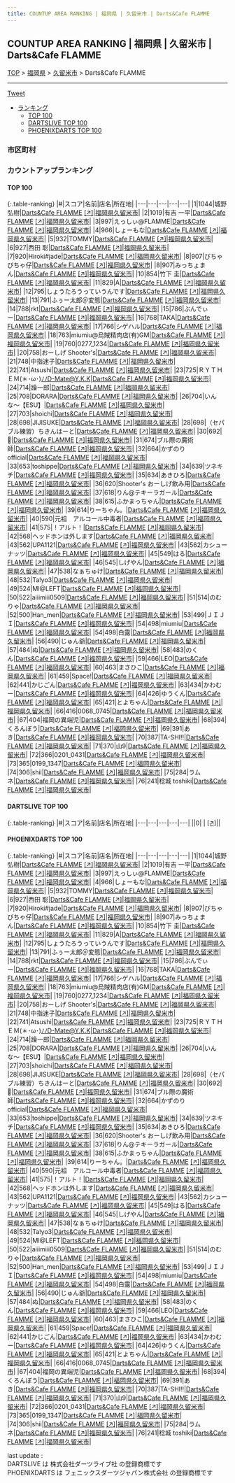 ```yaml
---
title: COUNTUP AREA RANKING | 福岡県 | 久留米市 | Darts&Cafe FLAMME
---
```

## COUNTUP AREA RANKING | 福岡県 | 久留米市 | Darts&Cafe FLAMME

[TOP](/darts/rank/) > [福岡県](/darts/rank/福岡県/) > [久留米市](/darts/rank/福岡県/久留米市/) > Darts&Cafe FLAMME

___

<a href="https://twitter.com/share?ref_src=twsrc%5Etfw" data-text="COUNTUP AREA RANKING | 福岡県久留米市Darts&Cafe FLAMME" class="twitter-share-button" data-hashtags="DARTSLIVE,PHOENIXDARTS,darts,ダーツ" data-show-count="false">Tweet</a>

* [ランキング](#カウントアップランキング)
    * [TOP 100](#top-100)
    * [DARTSLIVE TOP 100](#dartslive-top-100)
    * [PHOENIXDARTS TOP 100](#phoenixdarts-top-100)

### 市区町村

<ul>

</ul>

### カウントアップランキング

#### TOP 100



{:.table-ranking}
|#|スコア|名前|店名|所在地|
|---|---|---|---|---|
|1|1044|<span class="rank-name-pd"><span class="pro-icon-pd"></span>城野 弘樹</span>|<a href="/darts/rank/shops/80571.html">Darts&Cafe FLAMME</a> <a href="https://vs.phoenixdarts.com/jp/shop/shopDetailInfo/s_80571?s_seq=80571">[↗]</a>|<a href="/darts/rank/福岡県/久留米市">福岡県久留米市</a>|
|2|1019|<span class="rank-name-pd"><span class="pro-icon-pd"></span>有吉 一平</span>|<a href="/darts/rank/shops/80571.html">Darts&Cafe FLAMME</a> <a href="https://vs.phoenixdarts.com/jp/shop/shopDetailInfo/s_80571?s_seq=80571">[↗]</a>|<a href="/darts/rank/福岡県/久留米市">福岡県久留米市</a>|
|3|997|<span class="rank-name-pd">えっしぃ@FLAMME</span>|<a href="/darts/rank/shops/80571.html">Darts&Cafe FLAMME</a> <a href="https://vs.phoenixdarts.com/jp/shop/shopDetailInfo/s_80571?s_seq=80571">[↗]</a>|<a href="/darts/rank/福岡県/久留米市">福岡県久留米市</a>|
|4|966|<span class="rank-name-pd">しょーもな</span>|<a href="/darts/rank/shops/80571.html">Darts&Cafe FLAMME</a> <a href="https://vs.phoenixdarts.com/jp/shop/shopDetailInfo/s_80571?s_seq=80571">[↗]</a>|<a href="/darts/rank/福岡県/久留米市">福岡県久留米市</a>|
|5|932|<span class="rank-name-pd">TOMMY</span>|<a href="/darts/rank/shops/80571.html">Darts&Cafe FLAMME</a> <a href="https://vs.phoenixdarts.com/jp/shop/shopDetailInfo/s_80571?s_seq=80571">[↗]</a>|<a href="/darts/rank/福岡県/久留米市">福岡県久留米市</a>|
|6|927|<span class="rank-name-pd"><span class="pro-icon-pd"></span>西田 聡</span>|<a href="/darts/rank/shops/80571.html">Darts&Cafe FLAMME</a> <a href="https://vs.phoenixdarts.com/jp/shop/shopDetailInfo/s_80571?s_seq=80571">[↗]</a>|<a href="/darts/rank/福岡県/久留米市">福岡県久留米市</a>|
|7|920|<span class="rank-name-pd">Hiroki#jade</span>|<a href="/darts/rank/shops/80571.html">Darts&Cafe FLAMME</a> <a href="https://vs.phoenixdarts.com/jp/shop/shopDetailInfo/s_80571?s_seq=80571">[↗]</a>|<a href="/darts/rank/福岡県/久留米市">福岡県久留米市</a>|
|8|907|<span class="rank-name-pd">びちゃびちゃ仔</span>|<a href="/darts/rank/shops/80571.html">Darts&Cafe FLAMME</a> <a href="https://vs.phoenixdarts.com/jp/shop/shopDetailInfo/s_80571?s_seq=80571">[↗]</a>|<a href="/darts/rank/福岡県/久留米市">福岡県久留米市</a>|
|8|907|<span class="rank-name-pd">みっちょまん</span>|<a href="/darts/rank/shops/80571.html">Darts&Cafe FLAMME</a> <a href="https://vs.phoenixdarts.com/jp/shop/shopDetailInfo/s_80571?s_seq=80571">[↗]</a>|<a href="/darts/rank/福岡県/久留米市">福岡県久留米市</a>|
|10|854|<span class="rank-name-pd"><span class="pro-icon-pd"></span>竹下 圭</span>|<a href="/darts/rank/shops/80571.html">Darts&Cafe FLAMME</a> <a href="https://vs.phoenixdarts.com/jp/shop/shopDetailInfo/s_80571?s_seq=80571">[↗]</a>|<a href="/darts/rank/福岡県/久留米市">福岡県久留米市</a>|
|11|829|<span class="rank-name-pd">A</span>|<a href="/darts/rank/shops/80571.html">Darts&Cafe FLAMME</a> <a href="https://vs.phoenixdarts.com/jp/shop/shopDetailInfo/s_80571?s_seq=80571">[↗]</a>|<a href="/darts/rank/福岡県/久留米市">福岡県久留米市</a>|
|12|795|<span class="rank-name-pd">しょうたろうっていうんです</span>|<a href="/darts/rank/shops/80571.html">Darts&Cafe FLAMME</a> <a href="https://vs.phoenixdarts.com/jp/shop/shopDetailInfo/s_80571?s_seq=80571">[↗]</a>|<a href="/darts/rank/福岡県/久留米市">福岡県久留米市</a>|
|13|791|<span class="rank-name-pd">ふぅー太郎＠変態</span>|<a href="/darts/rank/shops/80571.html">Darts&Cafe FLAMME</a> <a href="https://vs.phoenixdarts.com/jp/shop/shopDetailInfo/s_80571?s_seq=80571">[↗]</a>|<a href="/darts/rank/福岡県/久留米市">福岡県久留米市</a>|
|14|788|<span class="rank-name-pd">rkt</span>|<a href="/darts/rank/shops/80571.html">Darts&Cafe FLAMME</a> <a href="https://vs.phoenixdarts.com/jp/shop/shopDetailInfo/s_80571?s_seq=80571">[↗]</a>|<a href="/darts/rank/福岡県/久留米市">福岡県久留米市</a>|
|15|786|<span class="rank-name-pd">ぶんでぃー</span>|<a href="/darts/rank/shops/80571.html">Darts&Cafe FLAMME</a> <a href="https://vs.phoenixdarts.com/jp/shop/shopDetailInfo/s_80571?s_seq=80571">[↗]</a>|<a href="/darts/rank/福岡県/久留米市">福岡県久留米市</a>|
|16|768|<span class="rank-name-pd">TAKA</span>|<a href="/darts/rank/shops/80571.html">Darts&Cafe FLAMME</a> <a href="https://vs.phoenixdarts.com/jp/shop/shopDetailInfo/s_80571?s_seq=80571">[↗]</a>|<a href="/darts/rank/福岡県/久留米市">福岡県久留米市</a>|
|17|766|<span class="rank-name-pd">シゲハル</span>|<a href="/darts/rank/shops/80571.html">Darts&Cafe FLAMME</a> <a href="https://vs.phoenixdarts.com/jp/shop/shopDetailInfo/s_80571?s_seq=80571">[↗]</a>|<a href="/darts/rank/福岡県/久留米市">福岡県久留米市</a>|
|18|763|<span class="rank-name-pd">miumiu@烏賊精肉店(有)GM</span>|<a href="/darts/rank/shops/80571.html">Darts&Cafe FLAMME</a> <a href="https://vs.phoenixdarts.com/jp/shop/shopDetailInfo/s_80571?s_seq=80571">[↗]</a>|<a href="/darts/rank/福岡県/久留米市">福岡県久留米市</a>|
|19|760|<span class="rank-name-pd">0277_1234</span>|<a href="/darts/rank/shops/80571.html">Darts&Cafe FLAMME</a> <a href="https://vs.phoenixdarts.com/jp/shop/shopDetailInfo/s_80571?s_seq=80571">[↗]</a>|<a href="/darts/rank/福岡県/久留米市">福岡県久留米市</a>|
|20|758|<span class="rank-name-pd">おーしげ  Shooter&#x27;s</span>|<a href="/darts/rank/shops/80571.html">Darts&Cafe FLAMME</a> <a href="https://vs.phoenixdarts.com/jp/shop/shopDetailInfo/s_80571?s_seq=80571">[↗]</a>|<a href="/darts/rank/福岡県/久留米市">福岡県久留米市</a>|
|21|748|<span class="rank-name-pd">中指迷子</span>|<a href="/darts/rank/shops/80571.html">Darts&Cafe FLAMME</a> <a href="https://vs.phoenixdarts.com/jp/shop/shopDetailInfo/s_80571?s_seq=80571">[↗]</a>|<a href="/darts/rank/福岡県/久留米市">福岡県久留米市</a>|
|22|741|<span class="rank-name-pd">Atsushi</span>|<a href="/darts/rank/shops/80571.html">Darts&Cafe FLAMME</a> <a href="https://vs.phoenixdarts.com/jp/shop/shopDetailInfo/s_80571?s_seq=80571">[↗]</a>|<a href="/darts/rank/福岡県/久留米市">福岡県久留米市</a>|
|23|725|<span class="rank-name-pd">ＲＹＴＨＥＭ(＊･ω･)ﾉﾉD-Mate@Y.K.K</span>|<a href="/darts/rank/shops/80571.html">Darts&Cafe FLAMME</a> <a href="https://vs.phoenixdarts.com/jp/shop/shopDetailInfo/s_80571?s_seq=80571">[↗]</a>|<a href="/darts/rank/福岡県/久留米市">福岡県久留米市</a>|
|24|714|<span class="rank-name-pd">躁一郎</span>|<a href="/darts/rank/shops/80571.html">Darts&Cafe FLAMME</a> <a href="https://vs.phoenixdarts.com/jp/shop/shopDetailInfo/s_80571?s_seq=80571">[↗]</a>|<a href="/darts/rank/福岡県/久留米市">福岡県久留米市</a>|
|25|708|<span class="rank-name-pd">DORARA</span>|<a href="/darts/rank/shops/80571.html">Darts&Cafe FLAMME</a> <a href="https://vs.phoenixdarts.com/jp/shop/shopDetailInfo/s_80571?s_seq=80571">[↗]</a>|<a href="/darts/rank/福岡県/久留米市">福岡県久留米市</a>|
|26|704|<span class="rank-name-pd">いんな〜【ESU】</span>|<a href="/darts/rank/shops/80571.html">Darts&Cafe FLAMME</a> <a href="https://vs.phoenixdarts.com/jp/shop/shopDetailInfo/s_80571?s_seq=80571">[↗]</a>|<a href="/darts/rank/福岡県/久留米市">福岡県久留米市</a>|
|27|703|<span class="rank-name-pd">shoichi</span>|<a href="/darts/rank/shops/80571.html">Darts&Cafe FLAMME</a> <a href="https://vs.phoenixdarts.com/jp/shop/shopDetailInfo/s_80571?s_seq=80571">[↗]</a>|<a href="/darts/rank/福岡県/久留米市">福岡県久留米市</a>|
|28|698|<span class="rank-name-pd">JIJISUKE</span>|<a href="/darts/rank/shops/80571.html">Darts&Cafe FLAMME</a> <a href="https://vs.phoenixdarts.com/jp/shop/shopDetailInfo/s_80571?s_seq=80571">[↗]</a>|<a href="/darts/rank/福岡県/久留米市">福岡県久留米市</a>|
|28|698|<span class="rank-name-pd">（セパブル練習）ちきんはーと</span>|<a href="/darts/rank/shops/80571.html">Darts&Cafe FLAMME</a> <a href="https://vs.phoenixdarts.com/jp/shop/shopDetailInfo/s_80571?s_seq=80571">[↗]</a>|<a href="/darts/rank/福岡県/久留米市">福岡県久留米市</a>|
|30|692|<span class="rank-name-pd">🦟</span>|<a href="/darts/rank/shops/80571.html">Darts&Cafe FLAMME</a> <a href="https://vs.phoenixdarts.com/jp/shop/shopDetailInfo/s_80571?s_seq=80571">[↗]</a>|<a href="/darts/rank/福岡県/久留米市">福岡県久留米市</a>|
|31|674|<span class="rank-name-pd">ブル際の魔術師</span>|<a href="/darts/rank/shops/80571.html">Darts&Cafe FLAMME</a> <a href="https://vs.phoenixdarts.com/jp/shop/shopDetailInfo/s_80571?s_seq=80571">[↗]</a>|<a href="/darts/rank/福岡県/久留米市">福岡県久留米市</a>|
|32|664|<span class="rank-name-pd">かずのりofficial</span>|<a href="/darts/rank/shops/80571.html">Darts&Cafe FLAMME</a> <a href="https://vs.phoenixdarts.com/jp/shop/shopDetailInfo/s_80571?s_seq=80571">[↗]</a>|<a href="/darts/rank/福岡県/久留米市">福岡県久留米市</a>|
|33|653|<span class="rank-name-pd">toshippe</span>|<a href="/darts/rank/shops/80571.html">Darts&Cafe FLAMME</a> <a href="https://vs.phoenixdarts.com/jp/shop/shopDetailInfo/s_80571?s_seq=80571">[↗]</a>|<a href="/darts/rank/福岡県/久留米市">福岡県久留米市</a>|
|34|639|<span class="rank-name-pd">ツネキチ</span>|<a href="/darts/rank/shops/80571.html">Darts&Cafe FLAMME</a> <a href="https://vs.phoenixdarts.com/jp/shop/shopDetailInfo/s_80571?s_seq=80571">[↗]</a>|<a href="/darts/rank/福岡県/久留米市">福岡県久留米市</a>|
|35|634|<span class="rank-name-pd">あきひろ</span>|<a href="/darts/rank/shops/80571.html">Darts&Cafe FLAMME</a> <a href="https://vs.phoenixdarts.com/jp/shop/shopDetailInfo/s_80571?s_seq=80571">[↗]</a>|<a href="/darts/rank/福岡県/久留米市">福岡県久留米市</a>|
|36|620|<span class="rank-name-pd">Shooter&#x27;s おーしげ飲み用</span>|<a href="/darts/rank/shops/80571.html">Darts&Cafe FLAMME</a> <a href="https://vs.phoenixdarts.com/jp/shop/shopDetailInfo/s_80571?s_seq=80571">[↗]</a>|<a href="/darts/rank/福岡県/久留米市">福岡県久留米市</a>|
|37|618|<span class="rank-name-pd">りん@テキーラガール</span>|<a href="/darts/rank/shops/80571.html">Darts&Cafe FLAMME</a> <a href="https://vs.phoenixdarts.com/jp/shop/shopDetailInfo/s_80571?s_seq=80571">[↗]</a>|<a href="/darts/rank/福岡県/久留米市">福岡県久留米市</a>|
|38|615|<span class="rank-name-pd">ふかまっちゃん</span>|<a href="/darts/rank/shops/80571.html">Darts&Cafe FLAMME</a> <a href="https://vs.phoenixdarts.com/jp/shop/shopDetailInfo/s_80571?s_seq=80571">[↗]</a>|<a href="/darts/rank/福岡県/久留米市">福岡県久留米市</a>|
|39|614|<span class="rank-name-pd">りーちゃん。</span>|<a href="/darts/rank/shops/80571.html">Darts&Cafe FLAMME</a> <a href="https://vs.phoenixdarts.com/jp/shop/shopDetailInfo/s_80571?s_seq=80571">[↗]</a>|<a href="/darts/rank/福岡県/久留米市">福岡県久留米市</a>|
|40|590|<span class="rank-name-pd">元祖　アルコール中毒者</span>|<a href="/darts/rank/shops/80571.html">Darts&Cafe FLAMME</a> <a href="https://vs.phoenixdarts.com/jp/shop/shopDetailInfo/s_80571?s_seq=80571">[↗]</a>|<a href="/darts/rank/福岡県/久留米市">福岡県久留米市</a>|
|41|575|<span class="rank-name-pd">！アルト！</span>|<a href="/darts/rank/shops/80571.html">Darts&Cafe FLAMME</a> <a href="https://vs.phoenixdarts.com/jp/shop/shopDetailInfo/s_80571?s_seq=80571">[↗]</a>|<a href="/darts/rank/福岡県/久留米市">福岡県久留米市</a>|
|42|568|<span class="rank-name-pd">ヘッドホンは外します</span>|<a href="/darts/rank/shops/80571.html">Darts&Cafe FLAMME</a> <a href="https://vs.phoenixdarts.com/jp/shop/shopDetailInfo/s_80571?s_seq=80571">[↗]</a>|<a href="/darts/rank/福岡県/久留米市">福岡県久留米市</a>|
|43|562|<span class="rank-name-pd">UPA1121</span>|<a href="/darts/rank/shops/80571.html">Darts&Cafe FLAMME</a> <a href="https://vs.phoenixdarts.com/jp/shop/shopDetailInfo/s_80571?s_seq=80571">[↗]</a>|<a href="/darts/rank/福岡県/久留米市">福岡県久留米市</a>|
|43|562|<span class="rank-name-pd">カシューナッツ</span>|<a href="/darts/rank/shops/80571.html">Darts&Cafe FLAMME</a> <a href="https://vs.phoenixdarts.com/jp/shop/shopDetailInfo/s_80571?s_seq=80571">[↗]</a>|<a href="/darts/rank/福岡県/久留米市">福岡県久留米市</a>|
|45|549|<span class="rank-name-pd">はる</span>|<a href="/darts/rank/shops/80571.html">Darts&Cafe FLAMME</a> <a href="https://vs.phoenixdarts.com/jp/shop/shopDetailInfo/s_80571?s_seq=80571">[↗]</a>|<a href="/darts/rank/福岡県/久留米市">福岡県久留米市</a>|
|46|545|<span class="rank-name-pd">しげやん</span>|<a href="/darts/rank/shops/80571.html">Darts&Cafe FLAMME</a> <a href="https://vs.phoenixdarts.com/jp/shop/shopDetailInfo/s_80571?s_seq=80571">[↗]</a>|<a href="/darts/rank/福岡県/久留米市">福岡県久留米市</a>|
|47|538|<span class="rank-name-pd">なぁちゅけ</span>|<a href="/darts/rank/shops/80571.html">Darts&Cafe FLAMME</a> <a href="https://vs.phoenixdarts.com/jp/shop/shopDetailInfo/s_80571?s_seq=80571">[↗]</a>|<a href="/darts/rank/福岡県/久留米市">福岡県久留米市</a>|
|48|532|<span class="rank-name-pd">Ta!yo3</span>|<a href="/darts/rank/shops/80571.html">Darts&Cafe FLAMME</a> <a href="https://vs.phoenixdarts.com/jp/shop/shopDetailInfo/s_80571?s_seq=80571">[↗]</a>|<a href="/darts/rank/福岡県/久留米市">福岡県久留米市</a>|
|49|524|<span class="rank-name-pd">MI@LEFT</span>|<a href="/darts/rank/shops/80571.html">Darts&Cafe FLAMME</a> <a href="https://vs.phoenixdarts.com/jp/shop/shopDetailInfo/s_80571?s_seq=80571">[↗]</a>|<a href="/darts/rank/福岡県/久留米市">福岡県久留米市</a>|
|50|522|<span class="rank-name-pd">aiiimiii0509</span>|<a href="/darts/rank/shops/80571.html">Darts&Cafe FLAMME</a> <a href="https://vs.phoenixdarts.com/jp/shop/shopDetailInfo/s_80571?s_seq=80571">[↗]</a>|<a href="/darts/rank/福岡県/久留米市">福岡県久留米市</a>|
|51|514|<span class="rank-name-pd">のむりゃ</span>|<a href="/darts/rank/shops/80571.html">Darts&Cafe FLAMME</a> <a href="https://vs.phoenixdarts.com/jp/shop/shopDetailInfo/s_80571?s_seq=80571">[↗]</a>|<a href="/darts/rank/福岡県/久留米市">福岡県久留米市</a>|
|52|500|<span class="rank-name-pd">Han_men</span>|<a href="/darts/rank/shops/80571.html">Darts&Cafe FLAMME</a> <a href="https://vs.phoenixdarts.com/jp/shop/shopDetailInfo/s_80571?s_seq=80571">[↗]</a>|<a href="/darts/rank/福岡県/久留米市">福岡県久留米市</a>|
|53|499|<span class="rank-name-pd">ＪＩＪＩ</span>|<a href="/darts/rank/shops/80571.html">Darts&Cafe FLAMME</a> <a href="https://vs.phoenixdarts.com/jp/shop/shopDetailInfo/s_80571?s_seq=80571">[↗]</a>|<a href="/darts/rank/福岡県/久留米市">福岡県久留米市</a>|
|54|498|<span class="rank-name-pd">miumiu</span>|<a href="/darts/rank/shops/80571.html">Darts&Cafe FLAMME</a> <a href="https://vs.phoenixdarts.com/jp/shop/shopDetailInfo/s_80571?s_seq=80571">[↗]</a>|<a href="/darts/rank/福岡県/久留米市">福岡県久留米市</a>|
|54|498|<span class="rank-name-pd">白露</span>|<a href="/darts/rank/shops/80571.html">Darts&Cafe FLAMME</a> <a href="https://vs.phoenixdarts.com/jp/shop/shopDetailInfo/s_80571?s_seq=80571">[↗]</a>|<a href="/darts/rank/福岡県/久留米市">福岡県久留米市</a>|
|56|490|<span class="rank-name-pd">じゅん爺</span>|<a href="/darts/rank/shops/80571.html">Darts&Cafe FLAMME</a> <a href="https://vs.phoenixdarts.com/jp/shop/shopDetailInfo/s_80571?s_seq=80571">[↗]</a>|<a href="/darts/rank/福岡県/久留米市">福岡県久留米市</a>|
|57|484|<span class="rank-name-pd">ぬ</span>|<a href="/darts/rank/shops/80571.html">Darts&Cafe FLAMME</a> <a href="https://vs.phoenixdarts.com/jp/shop/shopDetailInfo/s_80571?s_seq=80571">[↗]</a>|<a href="/darts/rank/福岡県/久留米市">福岡県久留米市</a>|
|58|483|<span class="rank-name-pd">のくん</span>|<a href="/darts/rank/shops/80571.html">Darts&Cafe FLAMME</a> <a href="https://vs.phoenixdarts.com/jp/shop/shopDetailInfo/s_80571?s_seq=80571">[↗]</a>|<a href="/darts/rank/福岡県/久留米市">福岡県久留米市</a>|
|59|466|<span class="rank-name-pd">LEO</span>|<a href="/darts/rank/shops/80571.html">Darts&Cafe FLAMME</a> <a href="https://vs.phoenixdarts.com/jp/shop/shopDetailInfo/s_80571?s_seq=80571">[↗]</a>|<a href="/darts/rank/福岡県/久留米市">福岡県久留米市</a>|
|60|463|<span class="rank-name-pd">まさひこ</span>|<a href="/darts/rank/shops/80571.html">Darts&Cafe FLAMME</a> <a href="https://vs.phoenixdarts.com/jp/shop/shopDetailInfo/s_80571?s_seq=80571">[↗]</a>|<a href="/darts/rank/福岡県/久留米市">福岡県久留米市</a>|
|61|459|<span class="rank-name-pd">Space!</span>|<a href="/darts/rank/shops/80571.html">Darts&Cafe FLAMME</a> <a href="https://vs.phoenixdarts.com/jp/shop/shopDetailInfo/s_80571?s_seq=80571">[↗]</a>|<a href="/darts/rank/福岡県/久留米市">福岡県久留米市</a>|
|62|441|<span class="rank-name-pd">かじごん</span>|<a href="/darts/rank/shops/80571.html">Darts&Cafe FLAMME</a> <a href="https://vs.phoenixdarts.com/jp/shop/shopDetailInfo/s_80571?s_seq=80571">[↗]</a>|<a href="/darts/rank/福岡県/久留米市">福岡県久留米市</a>|
|63|434|<span class="rank-name-pd">かわむー</span>|<a href="/darts/rank/shops/80571.html">Darts&Cafe FLAMME</a> <a href="https://vs.phoenixdarts.com/jp/shop/shopDetailInfo/s_80571?s_seq=80571">[↗]</a>|<a href="/darts/rank/福岡県/久留米市">福岡県久留米市</a>|
|64|426|<span class="rank-name-pd">ゆうくん</span>|<a href="/darts/rank/shops/80571.html">Darts&Cafe FLAMME</a> <a href="https://vs.phoenixdarts.com/jp/shop/shopDetailInfo/s_80571?s_seq=80571">[↗]</a>|<a href="/darts/rank/福岡県/久留米市">福岡県久留米市</a>|
|65|421|<span class="rank-name-pd">とよちゃん</span>|<a href="/darts/rank/shops/80571.html">Darts&Cafe FLAMME</a> <a href="https://vs.phoenixdarts.com/jp/shop/shopDetailInfo/s_80571?s_seq=80571">[↗]</a>|<a href="/darts/rank/福岡県/久留米市">福岡県久留米市</a>|
|66|416|<span class="rank-name-pd">0068_0745</span>|<a href="/darts/rank/shops/80571.html">Darts&Cafe FLAMME</a> <a href="https://vs.phoenixdarts.com/jp/shop/shopDetailInfo/s_80571?s_seq=80571">[↗]</a>|<a href="/darts/rank/福岡県/久留米市">福岡県久留米市</a>|
|67|404|<span class="rank-name-pd">福岡の異端児</span>|<a href="/darts/rank/shops/80571.html">Darts&Cafe FLAMME</a> <a href="https://vs.phoenixdarts.com/jp/shop/shopDetailInfo/s_80571?s_seq=80571">[↗]</a>|<a href="/darts/rank/福岡県/久留米市">福岡県久留米市</a>|
|68|394|<span class="rank-name-pd">くろんぼう</span>|<a href="/darts/rank/shops/80571.html">Darts&Cafe FLAMME</a> <a href="https://vs.phoenixdarts.com/jp/shop/shopDetailInfo/s_80571?s_seq=80571">[↗]</a>|<a href="/darts/rank/福岡県/久留米市">福岡県久留米市</a>|
|69|391|<span class="rank-name-pd">あき</span>|<a href="/darts/rank/shops/80571.html">Darts&Cafe FLAMME</a> <a href="https://vs.phoenixdarts.com/jp/shop/shopDetailInfo/s_80571?s_seq=80571">[↗]</a>|<a href="/darts/rank/福岡県/久留米市">福岡県久留米市</a>|
|70|387|<span class="rank-name-pd">TA-SHI!!</span>|<a href="/darts/rank/shops/80571.html">Darts&Cafe FLAMME</a> <a href="https://vs.phoenixdarts.com/jp/shop/shopDetailInfo/s_80571?s_seq=80571">[↗]</a>|<a href="/darts/rank/福岡県/久留米市">福岡県久留米市</a>|
|71|370|<span class="rank-name-pd">山9</span>|<a href="/darts/rank/shops/80571.html">Darts&Cafe FLAMME</a> <a href="https://vs.phoenixdarts.com/jp/shop/shopDetailInfo/s_80571?s_seq=80571">[↗]</a>|<a href="/darts/rank/福岡県/久留米市">福岡県久留米市</a>|
|72|366|<span class="rank-name-pd">0201_0431</span>|<a href="/darts/rank/shops/80571.html">Darts&Cafe FLAMME</a> <a href="https://vs.phoenixdarts.com/jp/shop/shopDetailInfo/s_80571?s_seq=80571">[↗]</a>|<a href="/darts/rank/福岡県/久留米市">福岡県久留米市</a>|
|73|365|<span class="rank-name-pd">0199_1347</span>|<a href="/darts/rank/shops/80571.html">Darts&Cafe FLAMME</a> <a href="https://vs.phoenixdarts.com/jp/shop/shopDetailInfo/s_80571?s_seq=80571">[↗]</a>|<a href="/darts/rank/福岡県/久留米市">福岡県久留米市</a>|
|74|306|<span class="rank-name-pd">shii</span>|<a href="/darts/rank/shops/80571.html">Darts&Cafe FLAMME</a> <a href="https://vs.phoenixdarts.com/jp/shop/shopDetailInfo/s_80571?s_seq=80571">[↗]</a>|<a href="/darts/rank/福岡県/久留米市">福岡県久留米市</a>|
|75|284|<span class="rank-name-pd">ラムネ</span>|<a href="/darts/rank/shops/80571.html">Darts&Cafe FLAMME</a> <a href="https://vs.phoenixdarts.com/jp/shop/shopDetailInfo/s_80571?s_seq=80571">[↗]</a>|<a href="/darts/rank/福岡県/久留米市">福岡県久留米市</a>|
|76|241|<span class="rank-name-pd">稔城 toshiki</span>|<a href="/darts/rank/shops/80571.html">Darts&Cafe FLAMME</a> <a href="https://vs.phoenixdarts.com/jp/shop/shopDetailInfo/s_80571?s_seq=80571">[↗]</a>|<a href="/darts/rank/福岡県/久留米市">福岡県久留米市</a>|


#### DARTSLIVE TOP 100



{:.table-ranking}
|#|スコア|名前|店名|所在地|
|---|---|---|---|---|
||0|<span class="rank-name-dl"> </span>|<a href="/darts/rank/shops/.html"></a> <a href="">[↗]</a>|<a href="/darts/rank//"></a>|


#### PHOENIXDARTS TOP 100



{:.table-ranking}
|#|スコア|名前|店名|所在地|
|---|---|---|---|---|
|1|1044|<span class="rank-name-pd"><span class="pro-icon-pd"></span>城野 弘樹</span>|<a href="/darts/rank/shops/80571.html">Darts&Cafe FLAMME</a> <a href="https://vs.phoenixdarts.com/jp/shop/shopDetailInfo/s_80571?s_seq=80571">[↗]</a>|<a href="/darts/rank/福岡県/久留米市">福岡県久留米市</a>|
|2|1019|<span class="rank-name-pd"><span class="pro-icon-pd"></span>有吉 一平</span>|<a href="/darts/rank/shops/80571.html">Darts&Cafe FLAMME</a> <a href="https://vs.phoenixdarts.com/jp/shop/shopDetailInfo/s_80571?s_seq=80571">[↗]</a>|<a href="/darts/rank/福岡県/久留米市">福岡県久留米市</a>|
|3|997|<span class="rank-name-pd">えっしぃ@FLAMME</span>|<a href="/darts/rank/shops/80571.html">Darts&Cafe FLAMME</a> <a href="https://vs.phoenixdarts.com/jp/shop/shopDetailInfo/s_80571?s_seq=80571">[↗]</a>|<a href="/darts/rank/福岡県/久留米市">福岡県久留米市</a>|
|4|966|<span class="rank-name-pd">しょーもな</span>|<a href="/darts/rank/shops/80571.html">Darts&Cafe FLAMME</a> <a href="https://vs.phoenixdarts.com/jp/shop/shopDetailInfo/s_80571?s_seq=80571">[↗]</a>|<a href="/darts/rank/福岡県/久留米市">福岡県久留米市</a>|
|5|932|<span class="rank-name-pd">TOMMY</span>|<a href="/darts/rank/shops/80571.html">Darts&Cafe FLAMME</a> <a href="https://vs.phoenixdarts.com/jp/shop/shopDetailInfo/s_80571?s_seq=80571">[↗]</a>|<a href="/darts/rank/福岡県/久留米市">福岡県久留米市</a>|
|6|927|<span class="rank-name-pd"><span class="pro-icon-pd"></span>西田 聡</span>|<a href="/darts/rank/shops/80571.html">Darts&Cafe FLAMME</a> <a href="https://vs.phoenixdarts.com/jp/shop/shopDetailInfo/s_80571?s_seq=80571">[↗]</a>|<a href="/darts/rank/福岡県/久留米市">福岡県久留米市</a>|
|7|920|<span class="rank-name-pd">Hiroki#jade</span>|<a href="/darts/rank/shops/80571.html">Darts&Cafe FLAMME</a> <a href="https://vs.phoenixdarts.com/jp/shop/shopDetailInfo/s_80571?s_seq=80571">[↗]</a>|<a href="/darts/rank/福岡県/久留米市">福岡県久留米市</a>|
|8|907|<span class="rank-name-pd">びちゃびちゃ仔</span>|<a href="/darts/rank/shops/80571.html">Darts&Cafe FLAMME</a> <a href="https://vs.phoenixdarts.com/jp/shop/shopDetailInfo/s_80571?s_seq=80571">[↗]</a>|<a href="/darts/rank/福岡県/久留米市">福岡県久留米市</a>|
|8|907|<span class="rank-name-pd">みっちょまん</span>|<a href="/darts/rank/shops/80571.html">Darts&Cafe FLAMME</a> <a href="https://vs.phoenixdarts.com/jp/shop/shopDetailInfo/s_80571?s_seq=80571">[↗]</a>|<a href="/darts/rank/福岡県/久留米市">福岡県久留米市</a>|
|10|854|<span class="rank-name-pd"><span class="pro-icon-pd"></span>竹下 圭</span>|<a href="/darts/rank/shops/80571.html">Darts&Cafe FLAMME</a> <a href="https://vs.phoenixdarts.com/jp/shop/shopDetailInfo/s_80571?s_seq=80571">[↗]</a>|<a href="/darts/rank/福岡県/久留米市">福岡県久留米市</a>|
|11|829|<span class="rank-name-pd">A</span>|<a href="/darts/rank/shops/80571.html">Darts&Cafe FLAMME</a> <a href="https://vs.phoenixdarts.com/jp/shop/shopDetailInfo/s_80571?s_seq=80571">[↗]</a>|<a href="/darts/rank/福岡県/久留米市">福岡県久留米市</a>|
|12|795|<span class="rank-name-pd">しょうたろうっていうんです</span>|<a href="/darts/rank/shops/80571.html">Darts&Cafe FLAMME</a> <a href="https://vs.phoenixdarts.com/jp/shop/shopDetailInfo/s_80571?s_seq=80571">[↗]</a>|<a href="/darts/rank/福岡県/久留米市">福岡県久留米市</a>|
|13|791|<span class="rank-name-pd">ふぅー太郎＠変態</span>|<a href="/darts/rank/shops/80571.html">Darts&Cafe FLAMME</a> <a href="https://vs.phoenixdarts.com/jp/shop/shopDetailInfo/s_80571?s_seq=80571">[↗]</a>|<a href="/darts/rank/福岡県/久留米市">福岡県久留米市</a>|
|14|788|<span class="rank-name-pd">rkt</span>|<a href="/darts/rank/shops/80571.html">Darts&Cafe FLAMME</a> <a href="https://vs.phoenixdarts.com/jp/shop/shopDetailInfo/s_80571?s_seq=80571">[↗]</a>|<a href="/darts/rank/福岡県/久留米市">福岡県久留米市</a>|
|15|786|<span class="rank-name-pd">ぶんでぃー</span>|<a href="/darts/rank/shops/80571.html">Darts&Cafe FLAMME</a> <a href="https://vs.phoenixdarts.com/jp/shop/shopDetailInfo/s_80571?s_seq=80571">[↗]</a>|<a href="/darts/rank/福岡県/久留米市">福岡県久留米市</a>|
|16|768|<span class="rank-name-pd">TAKA</span>|<a href="/darts/rank/shops/80571.html">Darts&Cafe FLAMME</a> <a href="https://vs.phoenixdarts.com/jp/shop/shopDetailInfo/s_80571?s_seq=80571">[↗]</a>|<a href="/darts/rank/福岡県/久留米市">福岡県久留米市</a>|
|17|766|<span class="rank-name-pd">シゲハル</span>|<a href="/darts/rank/shops/80571.html">Darts&Cafe FLAMME</a> <a href="https://vs.phoenixdarts.com/jp/shop/shopDetailInfo/s_80571?s_seq=80571">[↗]</a>|<a href="/darts/rank/福岡県/久留米市">福岡県久留米市</a>|
|18|763|<span class="rank-name-pd">miumiu@烏賊精肉店(有)GM</span>|<a href="/darts/rank/shops/80571.html">Darts&Cafe FLAMME</a> <a href="https://vs.phoenixdarts.com/jp/shop/shopDetailInfo/s_80571?s_seq=80571">[↗]</a>|<a href="/darts/rank/福岡県/久留米市">福岡県久留米市</a>|
|19|760|<span class="rank-name-pd">0277_1234</span>|<a href="/darts/rank/shops/80571.html">Darts&Cafe FLAMME</a> <a href="https://vs.phoenixdarts.com/jp/shop/shopDetailInfo/s_80571?s_seq=80571">[↗]</a>|<a href="/darts/rank/福岡県/久留米市">福岡県久留米市</a>|
|20|758|<span class="rank-name-pd">おーしげ  Shooter&#x27;s</span>|<a href="/darts/rank/shops/80571.html">Darts&Cafe FLAMME</a> <a href="https://vs.phoenixdarts.com/jp/shop/shopDetailInfo/s_80571?s_seq=80571">[↗]</a>|<a href="/darts/rank/福岡県/久留米市">福岡県久留米市</a>|
|21|748|<span class="rank-name-pd">中指迷子</span>|<a href="/darts/rank/shops/80571.html">Darts&Cafe FLAMME</a> <a href="https://vs.phoenixdarts.com/jp/shop/shopDetailInfo/s_80571?s_seq=80571">[↗]</a>|<a href="/darts/rank/福岡県/久留米市">福岡県久留米市</a>|
|22|741|<span class="rank-name-pd">Atsushi</span>|<a href="/darts/rank/shops/80571.html">Darts&Cafe FLAMME</a> <a href="https://vs.phoenixdarts.com/jp/shop/shopDetailInfo/s_80571?s_seq=80571">[↗]</a>|<a href="/darts/rank/福岡県/久留米市">福岡県久留米市</a>|
|23|725|<span class="rank-name-pd">ＲＹＴＨＥＭ(＊･ω･)ﾉﾉD-Mate@Y.K.K</span>|<a href="/darts/rank/shops/80571.html">Darts&Cafe FLAMME</a> <a href="https://vs.phoenixdarts.com/jp/shop/shopDetailInfo/s_80571?s_seq=80571">[↗]</a>|<a href="/darts/rank/福岡県/久留米市">福岡県久留米市</a>|
|24|714|<span class="rank-name-pd">躁一郎</span>|<a href="/darts/rank/shops/80571.html">Darts&Cafe FLAMME</a> <a href="https://vs.phoenixdarts.com/jp/shop/shopDetailInfo/s_80571?s_seq=80571">[↗]</a>|<a href="/darts/rank/福岡県/久留米市">福岡県久留米市</a>|
|25|708|<span class="rank-name-pd">DORARA</span>|<a href="/darts/rank/shops/80571.html">Darts&Cafe FLAMME</a> <a href="https://vs.phoenixdarts.com/jp/shop/shopDetailInfo/s_80571?s_seq=80571">[↗]</a>|<a href="/darts/rank/福岡県/久留米市">福岡県久留米市</a>|
|26|704|<span class="rank-name-pd">いんな〜【ESU】</span>|<a href="/darts/rank/shops/80571.html">Darts&Cafe FLAMME</a> <a href="https://vs.phoenixdarts.com/jp/shop/shopDetailInfo/s_80571?s_seq=80571">[↗]</a>|<a href="/darts/rank/福岡県/久留米市">福岡県久留米市</a>|
|27|703|<span class="rank-name-pd">shoichi</span>|<a href="/darts/rank/shops/80571.html">Darts&Cafe FLAMME</a> <a href="https://vs.phoenixdarts.com/jp/shop/shopDetailInfo/s_80571?s_seq=80571">[↗]</a>|<a href="/darts/rank/福岡県/久留米市">福岡県久留米市</a>|
|28|698|<span class="rank-name-pd">JIJISUKE</span>|<a href="/darts/rank/shops/80571.html">Darts&Cafe FLAMME</a> <a href="https://vs.phoenixdarts.com/jp/shop/shopDetailInfo/s_80571?s_seq=80571">[↗]</a>|<a href="/darts/rank/福岡県/久留米市">福岡県久留米市</a>|
|28|698|<span class="rank-name-pd">（セパブル練習）ちきんはーと</span>|<a href="/darts/rank/shops/80571.html">Darts&Cafe FLAMME</a> <a href="https://vs.phoenixdarts.com/jp/shop/shopDetailInfo/s_80571?s_seq=80571">[↗]</a>|<a href="/darts/rank/福岡県/久留米市">福岡県久留米市</a>|
|30|692|<span class="rank-name-pd">🦟</span>|<a href="/darts/rank/shops/80571.html">Darts&Cafe FLAMME</a> <a href="https://vs.phoenixdarts.com/jp/shop/shopDetailInfo/s_80571?s_seq=80571">[↗]</a>|<a href="/darts/rank/福岡県/久留米市">福岡県久留米市</a>|
|31|674|<span class="rank-name-pd">ブル際の魔術師</span>|<a href="/darts/rank/shops/80571.html">Darts&Cafe FLAMME</a> <a href="https://vs.phoenixdarts.com/jp/shop/shopDetailInfo/s_80571?s_seq=80571">[↗]</a>|<a href="/darts/rank/福岡県/久留米市">福岡県久留米市</a>|
|32|664|<span class="rank-name-pd">かずのりofficial</span>|<a href="/darts/rank/shops/80571.html">Darts&Cafe FLAMME</a> <a href="https://vs.phoenixdarts.com/jp/shop/shopDetailInfo/s_80571?s_seq=80571">[↗]</a>|<a href="/darts/rank/福岡県/久留米市">福岡県久留米市</a>|
|33|653|<span class="rank-name-pd">toshippe</span>|<a href="/darts/rank/shops/80571.html">Darts&Cafe FLAMME</a> <a href="https://vs.phoenixdarts.com/jp/shop/shopDetailInfo/s_80571?s_seq=80571">[↗]</a>|<a href="/darts/rank/福岡県/久留米市">福岡県久留米市</a>|
|34|639|<span class="rank-name-pd">ツネキチ</span>|<a href="/darts/rank/shops/80571.html">Darts&Cafe FLAMME</a> <a href="https://vs.phoenixdarts.com/jp/shop/shopDetailInfo/s_80571?s_seq=80571">[↗]</a>|<a href="/darts/rank/福岡県/久留米市">福岡県久留米市</a>|
|35|634|<span class="rank-name-pd">あきひろ</span>|<a href="/darts/rank/shops/80571.html">Darts&Cafe FLAMME</a> <a href="https://vs.phoenixdarts.com/jp/shop/shopDetailInfo/s_80571?s_seq=80571">[↗]</a>|<a href="/darts/rank/福岡県/久留米市">福岡県久留米市</a>|
|36|620|<span class="rank-name-pd">Shooter&#x27;s おーしげ飲み用</span>|<a href="/darts/rank/shops/80571.html">Darts&Cafe FLAMME</a> <a href="https://vs.phoenixdarts.com/jp/shop/shopDetailInfo/s_80571?s_seq=80571">[↗]</a>|<a href="/darts/rank/福岡県/久留米市">福岡県久留米市</a>|
|37|618|<span class="rank-name-pd">りん@テキーラガール</span>|<a href="/darts/rank/shops/80571.html">Darts&Cafe FLAMME</a> <a href="https://vs.phoenixdarts.com/jp/shop/shopDetailInfo/s_80571?s_seq=80571">[↗]</a>|<a href="/darts/rank/福岡県/久留米市">福岡県久留米市</a>|
|38|615|<span class="rank-name-pd">ふかまっちゃん</span>|<a href="/darts/rank/shops/80571.html">Darts&Cafe FLAMME</a> <a href="https://vs.phoenixdarts.com/jp/shop/shopDetailInfo/s_80571?s_seq=80571">[↗]</a>|<a href="/darts/rank/福岡県/久留米市">福岡県久留米市</a>|
|39|614|<span class="rank-name-pd">りーちゃん。</span>|<a href="/darts/rank/shops/80571.html">Darts&Cafe FLAMME</a> <a href="https://vs.phoenixdarts.com/jp/shop/shopDetailInfo/s_80571?s_seq=80571">[↗]</a>|<a href="/darts/rank/福岡県/久留米市">福岡県久留米市</a>|
|40|590|<span class="rank-name-pd">元祖　アルコール中毒者</span>|<a href="/darts/rank/shops/80571.html">Darts&Cafe FLAMME</a> <a href="https://vs.phoenixdarts.com/jp/shop/shopDetailInfo/s_80571?s_seq=80571">[↗]</a>|<a href="/darts/rank/福岡県/久留米市">福岡県久留米市</a>|
|41|575|<span class="rank-name-pd">！アルト！</span>|<a href="/darts/rank/shops/80571.html">Darts&Cafe FLAMME</a> <a href="https://vs.phoenixdarts.com/jp/shop/shopDetailInfo/s_80571?s_seq=80571">[↗]</a>|<a href="/darts/rank/福岡県/久留米市">福岡県久留米市</a>|
|42|568|<span class="rank-name-pd">ヘッドホンは外します</span>|<a href="/darts/rank/shops/80571.html">Darts&Cafe FLAMME</a> <a href="https://vs.phoenixdarts.com/jp/shop/shopDetailInfo/s_80571?s_seq=80571">[↗]</a>|<a href="/darts/rank/福岡県/久留米市">福岡県久留米市</a>|
|43|562|<span class="rank-name-pd">UPA1121</span>|<a href="/darts/rank/shops/80571.html">Darts&Cafe FLAMME</a> <a href="https://vs.phoenixdarts.com/jp/shop/shopDetailInfo/s_80571?s_seq=80571">[↗]</a>|<a href="/darts/rank/福岡県/久留米市">福岡県久留米市</a>|
|43|562|<span class="rank-name-pd">カシューナッツ</span>|<a href="/darts/rank/shops/80571.html">Darts&Cafe FLAMME</a> <a href="https://vs.phoenixdarts.com/jp/shop/shopDetailInfo/s_80571?s_seq=80571">[↗]</a>|<a href="/darts/rank/福岡県/久留米市">福岡県久留米市</a>|
|45|549|<span class="rank-name-pd">はる</span>|<a href="/darts/rank/shops/80571.html">Darts&Cafe FLAMME</a> <a href="https://vs.phoenixdarts.com/jp/shop/shopDetailInfo/s_80571?s_seq=80571">[↗]</a>|<a href="/darts/rank/福岡県/久留米市">福岡県久留米市</a>|
|46|545|<span class="rank-name-pd">しげやん</span>|<a href="/darts/rank/shops/80571.html">Darts&Cafe FLAMME</a> <a href="https://vs.phoenixdarts.com/jp/shop/shopDetailInfo/s_80571?s_seq=80571">[↗]</a>|<a href="/darts/rank/福岡県/久留米市">福岡県久留米市</a>|
|47|538|<span class="rank-name-pd">なぁちゅけ</span>|<a href="/darts/rank/shops/80571.html">Darts&Cafe FLAMME</a> <a href="https://vs.phoenixdarts.com/jp/shop/shopDetailInfo/s_80571?s_seq=80571">[↗]</a>|<a href="/darts/rank/福岡県/久留米市">福岡県久留米市</a>|
|48|532|<span class="rank-name-pd">Ta!yo3</span>|<a href="/darts/rank/shops/80571.html">Darts&Cafe FLAMME</a> <a href="https://vs.phoenixdarts.com/jp/shop/shopDetailInfo/s_80571?s_seq=80571">[↗]</a>|<a href="/darts/rank/福岡県/久留米市">福岡県久留米市</a>|
|49|524|<span class="rank-name-pd">MI@LEFT</span>|<a href="/darts/rank/shops/80571.html">Darts&Cafe FLAMME</a> <a href="https://vs.phoenixdarts.com/jp/shop/shopDetailInfo/s_80571?s_seq=80571">[↗]</a>|<a href="/darts/rank/福岡県/久留米市">福岡県久留米市</a>|
|50|522|<span class="rank-name-pd">aiiimiii0509</span>|<a href="/darts/rank/shops/80571.html">Darts&Cafe FLAMME</a> <a href="https://vs.phoenixdarts.com/jp/shop/shopDetailInfo/s_80571?s_seq=80571">[↗]</a>|<a href="/darts/rank/福岡県/久留米市">福岡県久留米市</a>|
|51|514|<span class="rank-name-pd">のむりゃ</span>|<a href="/darts/rank/shops/80571.html">Darts&Cafe FLAMME</a> <a href="https://vs.phoenixdarts.com/jp/shop/shopDetailInfo/s_80571?s_seq=80571">[↗]</a>|<a href="/darts/rank/福岡県/久留米市">福岡県久留米市</a>|
|52|500|<span class="rank-name-pd">Han_men</span>|<a href="/darts/rank/shops/80571.html">Darts&Cafe FLAMME</a> <a href="https://vs.phoenixdarts.com/jp/shop/shopDetailInfo/s_80571?s_seq=80571">[↗]</a>|<a href="/darts/rank/福岡県/久留米市">福岡県久留米市</a>|
|53|499|<span class="rank-name-pd">ＪＩＪＩ</span>|<a href="/darts/rank/shops/80571.html">Darts&Cafe FLAMME</a> <a href="https://vs.phoenixdarts.com/jp/shop/shopDetailInfo/s_80571?s_seq=80571">[↗]</a>|<a href="/darts/rank/福岡県/久留米市">福岡県久留米市</a>|
|54|498|<span class="rank-name-pd">miumiu</span>|<a href="/darts/rank/shops/80571.html">Darts&Cafe FLAMME</a> <a href="https://vs.phoenixdarts.com/jp/shop/shopDetailInfo/s_80571?s_seq=80571">[↗]</a>|<a href="/darts/rank/福岡県/久留米市">福岡県久留米市</a>|
|54|498|<span class="rank-name-pd">白露</span>|<a href="/darts/rank/shops/80571.html">Darts&Cafe FLAMME</a> <a href="https://vs.phoenixdarts.com/jp/shop/shopDetailInfo/s_80571?s_seq=80571">[↗]</a>|<a href="/darts/rank/福岡県/久留米市">福岡県久留米市</a>|
|56|490|<span class="rank-name-pd">じゅん爺</span>|<a href="/darts/rank/shops/80571.html">Darts&Cafe FLAMME</a> <a href="https://vs.phoenixdarts.com/jp/shop/shopDetailInfo/s_80571?s_seq=80571">[↗]</a>|<a href="/darts/rank/福岡県/久留米市">福岡県久留米市</a>|
|57|484|<span class="rank-name-pd">ぬ</span>|<a href="/darts/rank/shops/80571.html">Darts&Cafe FLAMME</a> <a href="https://vs.phoenixdarts.com/jp/shop/shopDetailInfo/s_80571?s_seq=80571">[↗]</a>|<a href="/darts/rank/福岡県/久留米市">福岡県久留米市</a>|
|58|483|<span class="rank-name-pd">のくん</span>|<a href="/darts/rank/shops/80571.html">Darts&Cafe FLAMME</a> <a href="https://vs.phoenixdarts.com/jp/shop/shopDetailInfo/s_80571?s_seq=80571">[↗]</a>|<a href="/darts/rank/福岡県/久留米市">福岡県久留米市</a>|
|59|466|<span class="rank-name-pd">LEO</span>|<a href="/darts/rank/shops/80571.html">Darts&Cafe FLAMME</a> <a href="https://vs.phoenixdarts.com/jp/shop/shopDetailInfo/s_80571?s_seq=80571">[↗]</a>|<a href="/darts/rank/福岡県/久留米市">福岡県久留米市</a>|
|60|463|<span class="rank-name-pd">まさひこ</span>|<a href="/darts/rank/shops/80571.html">Darts&Cafe FLAMME</a> <a href="https://vs.phoenixdarts.com/jp/shop/shopDetailInfo/s_80571?s_seq=80571">[↗]</a>|<a href="/darts/rank/福岡県/久留米市">福岡県久留米市</a>|
|61|459|<span class="rank-name-pd">Space!</span>|<a href="/darts/rank/shops/80571.html">Darts&Cafe FLAMME</a> <a href="https://vs.phoenixdarts.com/jp/shop/shopDetailInfo/s_80571?s_seq=80571">[↗]</a>|<a href="/darts/rank/福岡県/久留米市">福岡県久留米市</a>|
|62|441|<span class="rank-name-pd">かじごん</span>|<a href="/darts/rank/shops/80571.html">Darts&Cafe FLAMME</a> <a href="https://vs.phoenixdarts.com/jp/shop/shopDetailInfo/s_80571?s_seq=80571">[↗]</a>|<a href="/darts/rank/福岡県/久留米市">福岡県久留米市</a>|
|63|434|<span class="rank-name-pd">かわむー</span>|<a href="/darts/rank/shops/80571.html">Darts&Cafe FLAMME</a> <a href="https://vs.phoenixdarts.com/jp/shop/shopDetailInfo/s_80571?s_seq=80571">[↗]</a>|<a href="/darts/rank/福岡県/久留米市">福岡県久留米市</a>|
|64|426|<span class="rank-name-pd">ゆうくん</span>|<a href="/darts/rank/shops/80571.html">Darts&Cafe FLAMME</a> <a href="https://vs.phoenixdarts.com/jp/shop/shopDetailInfo/s_80571?s_seq=80571">[↗]</a>|<a href="/darts/rank/福岡県/久留米市">福岡県久留米市</a>|
|65|421|<span class="rank-name-pd">とよちゃん</span>|<a href="/darts/rank/shops/80571.html">Darts&Cafe FLAMME</a> <a href="https://vs.phoenixdarts.com/jp/shop/shopDetailInfo/s_80571?s_seq=80571">[↗]</a>|<a href="/darts/rank/福岡県/久留米市">福岡県久留米市</a>|
|66|416|<span class="rank-name-pd">0068_0745</span>|<a href="/darts/rank/shops/80571.html">Darts&Cafe FLAMME</a> <a href="https://vs.phoenixdarts.com/jp/shop/shopDetailInfo/s_80571?s_seq=80571">[↗]</a>|<a href="/darts/rank/福岡県/久留米市">福岡県久留米市</a>|
|67|404|<span class="rank-name-pd">福岡の異端児</span>|<a href="/darts/rank/shops/80571.html">Darts&Cafe FLAMME</a> <a href="https://vs.phoenixdarts.com/jp/shop/shopDetailInfo/s_80571?s_seq=80571">[↗]</a>|<a href="/darts/rank/福岡県/久留米市">福岡県久留米市</a>|
|68|394|<span class="rank-name-pd">くろんぼう</span>|<a href="/darts/rank/shops/80571.html">Darts&Cafe FLAMME</a> <a href="https://vs.phoenixdarts.com/jp/shop/shopDetailInfo/s_80571?s_seq=80571">[↗]</a>|<a href="/darts/rank/福岡県/久留米市">福岡県久留米市</a>|
|69|391|<span class="rank-name-pd">あき</span>|<a href="/darts/rank/shops/80571.html">Darts&Cafe FLAMME</a> <a href="https://vs.phoenixdarts.com/jp/shop/shopDetailInfo/s_80571?s_seq=80571">[↗]</a>|<a href="/darts/rank/福岡県/久留米市">福岡県久留米市</a>|
|70|387|<span class="rank-name-pd">TA-SHI!!</span>|<a href="/darts/rank/shops/80571.html">Darts&Cafe FLAMME</a> <a href="https://vs.phoenixdarts.com/jp/shop/shopDetailInfo/s_80571?s_seq=80571">[↗]</a>|<a href="/darts/rank/福岡県/久留米市">福岡県久留米市</a>|
|71|370|<span class="rank-name-pd">山9</span>|<a href="/darts/rank/shops/80571.html">Darts&Cafe FLAMME</a> <a href="https://vs.phoenixdarts.com/jp/shop/shopDetailInfo/s_80571?s_seq=80571">[↗]</a>|<a href="/darts/rank/福岡県/久留米市">福岡県久留米市</a>|
|72|366|<span class="rank-name-pd">0201_0431</span>|<a href="/darts/rank/shops/80571.html">Darts&Cafe FLAMME</a> <a href="https://vs.phoenixdarts.com/jp/shop/shopDetailInfo/s_80571?s_seq=80571">[↗]</a>|<a href="/darts/rank/福岡県/久留米市">福岡県久留米市</a>|
|73|365|<span class="rank-name-pd">0199_1347</span>|<a href="/darts/rank/shops/80571.html">Darts&Cafe FLAMME</a> <a href="https://vs.phoenixdarts.com/jp/shop/shopDetailInfo/s_80571?s_seq=80571">[↗]</a>|<a href="/darts/rank/福岡県/久留米市">福岡県久留米市</a>|
|74|306|<span class="rank-name-pd">shii</span>|<a href="/darts/rank/shops/80571.html">Darts&Cafe FLAMME</a> <a href="https://vs.phoenixdarts.com/jp/shop/shopDetailInfo/s_80571?s_seq=80571">[↗]</a>|<a href="/darts/rank/福岡県/久留米市">福岡県久留米市</a>|
|75|284|<span class="rank-name-pd">ラムネ</span>|<a href="/darts/rank/shops/80571.html">Darts&Cafe FLAMME</a> <a href="https://vs.phoenixdarts.com/jp/shop/shopDetailInfo/s_80571?s_seq=80571">[↗]</a>|<a href="/darts/rank/福岡県/久留米市">福岡県久留米市</a>|
|76|241|<span class="rank-name-pd">稔城 toshiki</span>|<a href="/darts/rank/shops/80571.html">Darts&Cafe FLAMME</a> <a href="https://vs.phoenixdarts.com/jp/shop/shopDetailInfo/s_80571?s_seq=80571">[↗]</a>|<a href="/darts/rank/福岡県/久留米市">福岡県久留米市</a>|


<div class="footer border-top border-gray-light mt-5 pt-3 text-right text-gray">
    last update : <span style="font-weight: italic" id="foot_last_modified"></span><br />
    DARTSLIVE は 株式会社ダーツライブ社 の登録商標です<br />
    PHOENIXDARTS は フェニックスダーツジャパン株式会社 の登録商標です<br />
</div>

<script src="https://cdnjs.cloudflare.com/ajax/libs/jquery.tablesorter/2.31.3/js/jquery.tablesorter.min.js" integrity="sha512-qzgd5cYSZcosqpzpn7zF2ZId8f/8CHmFKZ8j7mU4OUXTNRd5g+ZHBPsgKEwoqxCtdQvExE5LprwwPAgoicguNg==" crossorigin="anonymous" referrerpolicy="no-referrer"></script>
<link rel="stylesheet" href="https://cdnjs.cloudflare.com/ajax/libs/jquery.tablesorter/2.31.3/css/theme.default.min.css" integrity="sha512-wghhOJkjQX0Lh3NSWvNKeZ0ZpNn+SPVXX1Qyc9OCaogADktxrBiBdKGDoqVUOyhStvMBmJQ8ZdMHiR3wuEq8+w==" crossorigin="anonymous" referrerpolicy="no-referrer" />
<script>
$(function() {
    $(".table-ranking").tablesorter({sortList:[[0, 0]]});
    $("#foot_last_modified").text(formatDate(new Date(document.lastModified), 'yyyy-MM-dd HH:mm:ss'));
});
</script>

<script async src="https://platform.twitter.com/widgets.js" charset="utf-8"></script>